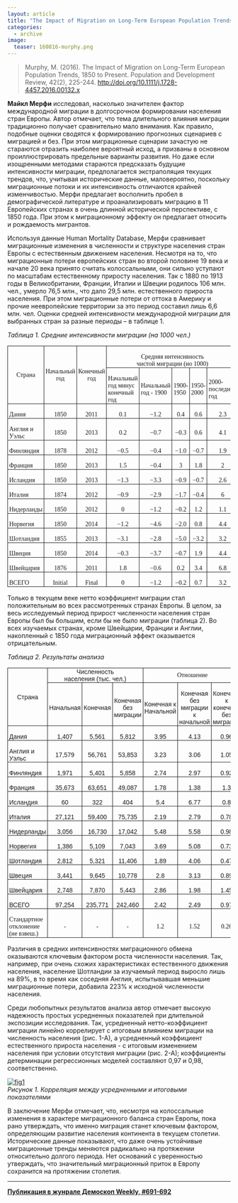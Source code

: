 ```yaml
---
layout: article
title: "The Impact of Migration on Long-Term European Population Trends, 1850 to Present"
categories: 
  - archive
image:
  teaser: 160816-murphy.png
---
```


> Murphy, M. (2016). The Impact of Migration on Long-Term European Population Trends, 1850 to Present. Population and Development Review, 42(2), 225-244. http://doi.org/10.1111/j.1728-4457.2016.00132.x

**Майкл Мерфи** исследовал, насколько значителен фактор международной миграции в долгосрочном формировании населения стран Европы. Автор отмечает, что тема длительного влияния миграции традиционно получает сравнительно мало внимания. Как правило, подобные оценки сводятся к формированию прогнозных сценариев с миграцией и без. При этом миграционные сценарии зачастую не стараются отразить наиболее вероятный исход, а призваны в основном проиллюстрировать предельные варианты развития. Но даже если изощренными методами стараются предсказать будущие интенсивности миграции, предполагается экстраполяция текущих трендов, что, учитывая исторические данные, маловероятно, поскольку миграционные потоки и их интенсивность отличаются крайней изменчивостью. Мерфи предлагает восполнить пробел в демографической литературе и проанализировать миграцию в 11 Европейских странах в очень длинной исторической перспективе, с 1850 года. При этом к миграционному эффекту он предлагает относить и рождаемость мигрантов.

Используя данные Human Mortality Database, Мерфи сравнивает миграционные изменения в численности и структуре населения стран Европы с естественным движением населения. Несмотря на то, что миграционные потери европейских стран во второй половине 19 века и начале 20 века принято считать колоссальными, они сильно уступают по масштабам естественному приросту населения. Так с 1880 по 1913 годы в Великобритании, Франции, Италии и Швеции родилось 106 млн. чел., умерло 76,5 млн., что дало 29,5 млн. естественного прироста населения. При этом миграционные потери от оттока в Америку и прочие неевропейские территории за это период составил лишь 6,6 млн. чел. Оценки средней интенсивности международной миграции для выбранных стран за разные периоды – в таблице 1.

*Таблица 1. Средние интенсивности миграции (на 1000 чел.)*
<style type="text/css">
.tg  {border-collapse:collapse;border-spacing:0;}
.tg td{font-family:Arial, sans-serif;font-size:14px;padding:0px 3px;border-style:solid;border-width:1px;overflow:hidden;word-break:normal;}
.tg th{font-family:Arial, sans-serif;font-size:14px;font-weight:normal;padding:0px 3px;border-style:solid;border-width:1px;overflow:hidden;word-break:normal;}
.tg .tg-ls8f{font-family:Georgia, serif !important;}
.tg .tg-jrsh{font-family:Georgia, serif !important;;text-align:center}
.tg .tg-i6c6{font-family:Georgia, serif !important;;text-align:center;vertical-align:top}
.tg .tg-k4q0{font-family:Georgia, serif !important;;vertical-align:top}
</style>
<table class="tg">
  <tr>
    <th class="tg-ls8f" rowspan="2">Страна</th>
    <th class="tg-jrsh" rowspan="2">Начальный <br>год <br>  </th>
    <th class="tg-jrsh" rowspan="2">Конечный<br>   год<br>  </th>
    <th class="tg-jrsh" colspan="5"><br>  Средняя интенсивность<br>  чистой миграции (но 1000)<br>  </th>
  </tr>
  <tr>
    <td class="tg-ls8f"><br>  Начальный<br>  год минус <br>конечный год<br>  </td>
    <td class="tg-ls8f"><br>  Начальный<br>  год - 1900<br>  </td>
    <td class="tg-ls8f"><br>  1900-1950<br>  </td>
    <td class="tg-ls8f"><br>  1950- 2000<br>  </td>
    <td class="tg-ls8f"><br>  2000-<br>  последний <br>год <br>  </td>
  </tr>
  <tr>
    <td class="tg-ls8f"><br>  Дания<br>  </td>
    <td class="tg-jrsh"><br>  1850<br>  </td>
    <td class="tg-jrsh"><br>  2011<br>  </td>
    <td class="tg-jrsh"><br>  0.1<br>  </td>
    <td class="tg-jrsh"><br>  −1.2<br>  </td>
    <td class="tg-jrsh"><br>  0.4<br>  </td>
    <td class="tg-jrsh"><br>  0.6<br>  </td>
    <td class="tg-jrsh"><br>  2.3<br>  </td>
  </tr>
  <tr>
    <td class="tg-ls8f"><br>  Англия и<br>  Уэльс<br>  </td>
    <td class="tg-jrsh"><br>  1850<br>  </td>
    <td class="tg-jrsh"><br>  2013<br>  </td>
    <td class="tg-jrsh"><br>  0.2<br>  </td>
    <td class="tg-jrsh"><br>  −0.7<br>  </td>
    <td class="tg-jrsh"><br>  −0.3<br>  </td>
    <td class="tg-jrsh"><br>  0.6<br>  </td>
    <td class="tg-jrsh"><br>  4.1<br>  </td>
  </tr>
  <tr>
    <td class="tg-ls8f"><br>  Финляндия<br>  </td>
    <td class="tg-jrsh"><br>  1878<br>  </td>
    <td class="tg-jrsh"><br>  2012<br>  </td>
    <td class="tg-jrsh"><br>  −0.5<br>  </td>
    <td class="tg-jrsh"><br>  −0.4<br>  </td>
    <td class="tg-jrsh"><br>  −1.0<br>  </td>
    <td class="tg-jrsh"><br>  −0.7<br>  </td>
    <td class="tg-jrsh"><br>  1.9<br>  </td>
  </tr>
  <tr>
    <td class="tg-ls8f"><br>  Франция<br>  </td>
    <td class="tg-jrsh"><br>  1850<br>  </td>
    <td class="tg-jrsh"><br>  2013<br>  </td>
    <td class="tg-jrsh"><br>  1.5<br>  </td>
    <td class="tg-jrsh"><br>  −0.4<br>  </td>
    <td class="tg-jrsh"><br>  3<br>  </td>
    <td class="tg-jrsh"><br>  1.8<br>  </td>
    <td class="tg-jrsh"><br>  2<br>  </td>
  </tr>
  <tr>
    <td class="tg-ls8f"><br>  Исландия<br>  </td>
    <td class="tg-jrsh"><br>  1850<br>  </td>
    <td class="tg-jrsh"><br>  2013<br>  </td>
    <td class="tg-jrsh"><br>  −1.3<br>  </td>
    <td class="tg-jrsh"><br>  −3.3<br>  </td>
    <td class="tg-jrsh"><br>  −0.9<br>  </td>
    <td class="tg-jrsh"><br>  −0.7<br>  </td>
    <td class="tg-jrsh"><br>  2.6<br>  </td>
  </tr>
  <tr>
    <td class="tg-ls8f"><br>  Италия<br>  </td>
    <td class="tg-jrsh"><br>  1874<br>  </td>
    <td class="tg-jrsh"><br>  2012<br>  </td>
    <td class="tg-jrsh"><br>  −0.9<br>  </td>
    <td class="tg-jrsh"><br>  −2.9<br>  </td>
    <td class="tg-jrsh"><br>  −1.7<br>  </td>
    <td class="tg-jrsh"><br>  −0.4<br>  </td>
    <td class="tg-jrsh"><br>  6<br>  </td>
  </tr>
  <tr>
    <td class="tg-ls8f"><br>  Нидерланды<br>  </td>
    <td class="tg-jrsh"><br>  1850<br>  </td>
    <td class="tg-jrsh"><br>  2012<br>  </td>
    <td class="tg-jrsh"><br>  0<br>  </td>
    <td class="tg-jrsh"><br>  −1.2<br>  </td>
    <td class="tg-jrsh"><br>  −0.2<br>  </td>
    <td class="tg-jrsh"><br>  1.2<br>  </td>
    <td class="tg-jrsh"><br>  1.1<br>  </td>
  </tr>
  <tr>
    <td class="tg-ls8f"><br>  Норвегия<br>  </td>
    <td class="tg-jrsh"><br>  1850<br>  </td>
    <td class="tg-jrsh"><br>  2014<br>  </td>
    <td class="tg-jrsh"><br>  −1.2<br>  </td>
    <td class="tg-jrsh"><br>  −4.6<br>  </td>
    <td class="tg-jrsh"><br>  −2.0<br>  </td>
    <td class="tg-jrsh"><br>  0.8<br>  </td>
    <td class="tg-jrsh"><br>  4.4<br>  </td>
  </tr>
  <tr>
    <td class="tg-ls8f"><br>  Шотландия<br>  </td>
    <td class="tg-jrsh"><br>  1855<br>  </td>
    <td class="tg-jrsh"><br>  2013<br>  </td>
    <td class="tg-jrsh"><br>  −3.1<br>  </td>
    <td class="tg-jrsh"><br>  −2.8<br>  </td>
    <td class="tg-jrsh"><br>  −5.0<br>  </td>
    <td class="tg-jrsh"><br>  −3.2<br>  </td>
    <td class="tg-jrsh"><br>  3.2<br>  </td>
  </tr>
  <tr>
    <td class="tg-ls8f"><br>  Швеция<br>  </td>
    <td class="tg-jrsh"><br>  1850<br>  </td>
    <td class="tg-jrsh"><br>  2014<br>  </td>
    <td class="tg-jrsh"><br>  −0.3<br>  </td>
    <td class="tg-jrsh"><br>  −3.7<br>  </td>
    <td class="tg-jrsh"><br>  −0.7<br>  </td>
    <td class="tg-jrsh"><br>  1.9<br>  </td>
    <td class="tg-jrsh"><br>  4.4<br>  </td>
  </tr>
  <tr>
    <td class="tg-k4q0"><br>  Швейцария<br>  </td>
    <td class="tg-i6c6"><br>  1876<br>  </td>
    <td class="tg-i6c6"><br>  2011<br>  </td>
    <td class="tg-i6c6"><br>  1.8<br>  </td>
    <td class="tg-i6c6"><br>  −0.6<br>  </td>
    <td class="tg-i6c6"><br>  0.2<br>  </td>
    <td class="tg-i6c6"><br>  3.4<br>  </td>
    <td class="tg-i6c6"><br>  6.8<br>  </td>
  </tr>
  <tr>
    <td class="tg-k4q0"><br>  ВСЕГО<br>  </td>
    <td class="tg-i6c6"><br>  Initial<br>  </td>
    <td class="tg-i6c6"><br>  Final<br>  </td>
    <td class="tg-i6c6"><br>  0<br>  </td>
    <td class="tg-i6c6"><br>  −1.2<br>  </td>
    <td class="tg-i6c6"><br>  −0.2<br>  </td>
    <td class="tg-i6c6"><br>  0.7<br>  </td>
    <td class="tg-i6c6"><br>  3.2<br>  </td>
  </tr>
</table>

Только в текущем веке нетто коэффициент миграции стал положительным во всех рассмотренных странах Европы. В целом, за весь исследуемый период прирост численности населения стран Европы был бы большим, если бы не было миграции (таблица 2). Во всех изучаемых странах, кроме Швейцарии, Франции и Англии, накопленный с 1850 года миграционный эффект оказывается отрицательным.

*Таблица 2. Результаты анализа*
<style type="text/css">
.tg  {border-collapse:collapse;border-spacing:0;}
.tg td{font-family:Arial, sans-serif;font-size:14px;padding:0px 3px;border-style:solid;border-width:1px;overflow:hidden;word-break:normal;}
.tg th{font-family:Arial, sans-serif;font-size:14px;font-weight:normal;padding:0px 3px;border-style:solid;border-width:1px;overflow:hidden;word-break:normal;}
.tg .tg-ls8f{font-family:Georgia, serif !important;}
.tg .tg-s6z2{text-align:center}
.tg .tg-jrsh{font-family:Georgia, serif !important;;text-align:center}
</style>
<table class="tg">
  <tr>
    <th class="tg-031e" rowspan="2">Страна <br>  </th>
    <th class="tg-s6z2" colspan="3">Численность<br>  населения (тыс. чел.)<br>  </th>
    <th class="tg-jrsh" colspan="3">Отношение</th>
    <th class="tg-s6z2" rowspan="2">Нетто коэффициет<br>воспроизводства</th>
  </tr>
  <tr>
    <td class="tg-s6z2"><br>  Начальная<br>  </td>
    <td class="tg-s6z2"><br>  Конечная<br>  </td>
    <td class="tg-s6z2"><br>  Конечная без миграции<br>  </td>
    <td class="tg-s6z2"><br>  Конечная к Начальной<br>  </td>
    <td class="tg-s6z2"><br>  Конечная без миграции к<br>  начальной <br>  </td>
    <td class="tg-s6z2"><br>  Конечная к конечной без<br>  миграции<br>  </td>
  </tr>
  <tr>
    <td class="tg-031e"><br>  Дания<br>  </td>
    <td class="tg-s6z2"><br>  1,407<br>  </td>
    <td class="tg-s6z2"><br>  5,561<br>  </td>
    <td class="tg-s6z2"><br>  5,812<br>  </td>
    <td class="tg-s6z2"><br>  3.95<br>  </td>
    <td class="tg-s6z2"><br>  4.13<br>  </td>
    <td class="tg-s6z2"><br>  0.96<br>  </td>
    <td class="tg-s6z2"><br>  1.22<br>  </td>
  </tr>
  <tr>
    <td class="tg-031e"><br>  Англия и<br>  Уэльс<br>  </td>
    <td class="tg-s6z2"><br>  17,579<br>  </td>
    <td class="tg-s6z2"><br>  56,761<br>  </td>
    <td class="tg-s6z2"><br>  53,853<br>  </td>
    <td class="tg-s6z2"><br>  3.23<br>  </td>
    <td class="tg-s6z2"><br>  3.06<br>  </td>
    <td class="tg-s6z2"><br>  1.05<br>  </td>
    <td class="tg-s6z2"><br>  1.14<br>  </td>
  </tr>
  <tr>
    <td class="tg-031e"><br>  Финляндия<br>  </td>
    <td class="tg-s6z2"><br>  1,971<br>  </td>
    <td class="tg-s6z2"><br>  5,401<br>  </td>
    <td class="tg-s6z2"><br>  5,858<br>  </td>
    <td class="tg-s6z2"><br>  2.74<br>  </td>
    <td class="tg-s6z2"><br>  2.97<br>  </td>
    <td class="tg-s6z2"><br>  0.92<br>  </td>
    <td class="tg-s6z2"><br>  1.17<br>  </td>
  </tr>
  <tr>
    <td class="tg-031e"><br>  Франция<br>  </td>
    <td class="tg-s6z2"><br>  35,673<br>  </td>
    <td class="tg-s6z2"><br>  63,651<br>  </td>
    <td class="tg-s6z2"><br>  49,087<br>  </td>
    <td class="tg-s6z2"><br>  1.78<br>  </td>
    <td class="tg-s6z2"><br>  1.38<br>  </td>
    <td class="tg-s6z2"><br>  1.3<br>  </td>
    <td class="tg-s6z2"><br>  1<br>  </td>
  </tr>
  <tr>
    <td class="tg-031e"><br>  Исландия<br>  </td>
    <td class="tg-s6z2"><br>  60<br>  </td>
    <td class="tg-s6z2"><br>  322<br>  </td>
    <td class="tg-s6z2"><br>  404<br>  </td>
    <td class="tg-s6z2"><br>  5.4<br>  </td>
    <td class="tg-s6z2"><br>  6.77<br>  </td>
    <td class="tg-s6z2"><br>  0.8<br>  </td>
    <td class="tg-s6z2"><br>  1.37<br>  </td>
  </tr>
  <tr>
    <td class="tg-031e"><br>  Италия<br>  </td>
    <td class="tg-s6z2"><br>  27,121<br>  </td>
    <td class="tg-s6z2"><br>  59,400<br>  </td>
    <td class="tg-s6z2"><br>  75,735<br>  </td>
    <td class="tg-s6z2"><br>  2.19<br>  </td>
    <td class="tg-s6z2"><br>  2.79<br>  </td>
    <td class="tg-s6z2"><br>  0.78<br>  </td>
    <td class="tg-s6z2"><br>  1.13<br>  </td>
  </tr>
  <tr>
    <td class="tg-031e"><br>  Нидерланды<br>  </td>
    <td class="tg-s6z2"><br>  3,056<br>  </td>
    <td class="tg-s6z2"><br>  16,730<br>  </td>
    <td class="tg-s6z2"><br>  17,042<br>  </td>
    <td class="tg-s6z2"><br>  5.48<br>  </td>
    <td class="tg-s6z2"><br>  5.58<br>  </td>
    <td class="tg-s6z2"><br>  0.98<br>  </td>
    <td class="tg-s6z2"><br>  1.28<br>  </td>
  </tr>
  <tr>
    <td class="tg-031e"><br>  Норвегия<br>  </td>
    <td class="tg-s6z2"><br>  1,386<br>  </td>
    <td class="tg-s6z2"><br>  5,109<br>  </td>
    <td class="tg-s6z2"><br>  7,043<br>  </td>
    <td class="tg-s6z2"><br>  3.69<br>  </td>
    <td class="tg-s6z2"><br>  5.08<br>  </td>
    <td class="tg-s6z2"><br>  0.73<br>  </td>
    <td class="tg-s6z2"><br>  1.27<br>  </td>
  </tr>
  <tr>
    <td class="tg-031e"><br>  Шотландия<br>  </td>
    <td class="tg-s6z2"><br>  2,812<br>  </td>
    <td class="tg-s6z2"><br>  5,321<br>  </td>
    <td class="tg-s6z2"><br>  11,406<br>  </td>
    <td class="tg-s6z2"><br>  1.89<br>  </td>
    <td class="tg-s6z2"><br>  4.06<br>  </td>
    <td class="tg-s6z2"><br>  0.47<br>  </td>
    <td class="tg-s6z2"><br>  1.21<br>  </td>
  </tr>
  <tr>
    <td class="tg-031e"><br>  Швеция<br>  </td>
    <td class="tg-s6z2"><br>  3,441<br>  </td>
    <td class="tg-s6z2"><br>  9,645<br>  </td>
    <td class="tg-s6z2"><br>  10,778<br>  </td>
    <td class="tg-s6z2"><br>  2.8<br>  </td>
    <td class="tg-s6z2"><br>  3.13<br>  </td>
    <td class="tg-s6z2"><br>  0.89<br>  </td>
    <td class="tg-s6z2"><br>  1.14<br>  </td>
  </tr>
  <tr>
    <td class="tg-031e"><br>  Швейцария<br>  </td>
    <td class="tg-s6z2"><br>  2,748<br>  </td>
    <td class="tg-s6z2"><br>  7,870<br>  </td>
    <td class="tg-s6z2"><br>  5,443<br>  </td>
    <td class="tg-s6z2"><br>  2.86<br>  </td>
    <td class="tg-s6z2"><br>  1.98<br>  </td>
    <td class="tg-s6z2"><br>  1.45<br>  </td>
    <td class="tg-s6z2"><br>  1.04<br>  </td>
  </tr>
  <tr>
    <td class="tg-031e"><br>  ВСЕГО<br>  </td>
    <td class="tg-s6z2"><br>  97,254<br>  </td>
    <td class="tg-s6z2"><br>  235,771<br>  </td>
    <td class="tg-s6z2"><br>  242,460<br>  </td>
    <td class="tg-s6z2"><br>  2.42<br>  </td>
    <td class="tg-s6z2"><br>  2.49<br>  </td>
    <td class="tg-s6z2"><br>  0.97<br>  </td>
    <td class="tg-s6z2"><br>  -<br>  </td>
  </tr>
  <tr>
    <td class="tg-ls8f"><br>  Стандартное<br>  отклонение <br>(не взвеш.)<br>  </td>
    <td class="tg-jrsh"><br>  -<br>  </td>
    <td class="tg-jrsh"><br>  -<br>  </td>
    <td class="tg-jrsh"><br>  -<br>  </td>
    <td class="tg-jrsh"><br>  1.2<br>  </td>
    <td class="tg-jrsh"><br>  1.52<br>  </td>
    <td class="tg-jrsh"><br>  0.26<br>  </td>
    <td class="tg-jrsh"><br>  0.1<br>  </td>
  </tr>
</table>

Различия в средних интенсивностях миграционного обмена оказываются ключевым фактором роста численности населения. Так, например, при очень схожих характеристиках естественного движения населения, население Шотландии за изучаемый период выросло лишь на 89%, в то время как соседняя Англия, испытывавшая меньшие миграционные потери, добавила 223% к исходной численности населения.

Среди любопытных результатов анализа автор отмечает высокую надежность простых усредненных показателей при длительной экспозиции исследования. Так, усредненный нетто-коэффициент миграции линейно коррелирует с итоговым влиянием миграции на численность населения (рис. 1-А), а усредненный коэффициент естественного прироста населения - с итоговым изменением населения при условии отсутствия миграции (рис. 2-А); коэффициенты детерминации регрессионных моделей составляют 0,97 и 0,98, соответственно.

[![fig1][f1]][f1]  
*Рисунок 1. Корреляция между усредненными и итоговыми показателями* 

В заключение Мерфи отмечает, что, несмотря на колоссальные изменения в характере миграционного баланса стран Европы, пока рано утверждать, что именно миграция станет ключевым фактором, определяющим развитие населения континента в текущем столетии. Исторические данные показывают, что даже очень устойчивые миграционные тренды меняются радикально на протяжении относительно долгого периода. Нет оснований с уверенностью утверждать, что значительный миграционный приток в Европу сохранится на протяжении столетия.


[f1]: /dem-digest/images/2016/691-fig-01.png


***
**[Публикация в жунрале Демоскоп Weekly, #691-692](http://demoscope.ru/weekly/2016/0691/digest01.php)**